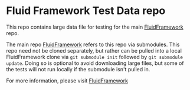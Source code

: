 
# Fluid Framework Test Data repo

This repo contains large data file for testing for the main [FluidFramework](https://github.com/microsoft/FluidFramework) repo.

The main repo [FluidFramework](https://github.com/microsoft/FluidFramework) refers to this repo via submodules. This repo need not be cloned separately, but rather can be pulled into a local FluidFramework clone via `git submodule init` followed by `git submodule update`.  Doing so is optional to avoid downloading large files, but some of the tests will not run locally if the submodule isn't pulled in.

For more information, please visit [FluidFramework](https://github.com/microsoft/FluidFramework)
